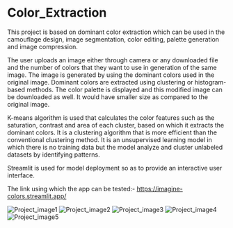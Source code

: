 # Color_Extraction
This project is based on dominant color extraction which can be used in the camouflage design, image segmentation, color editing, palette generation  and image compression.


The user uploads an image either through camera or any downloaded file and the number of colors that they want to use in generation of the same image. The image is generated by using the dominant colors used in the original image. Dominant colors are extracted using clustering or histogram-based methods. The color palette is displayed and this modified image can be downloaded as well. It would have smaller size as compared to the original image.


K-means algorithm is used that calculates the color features such as the saturation, contrast and area of each cluster, based on which it extracts the dominant colors. It is a clustering algorithm that is more efficient than the conventional clustering method. It is an unsupervised learning model in which there is no training data but the model analyze and cluster unlabeled datasets by identifying patterns.


Streamlit is used for model deployment so as to provide an interactive user interface.


The link using which the app can be tested:-
https://imagine-colors.streamlit.app/


![Project_image1](https://github.com/ShrutiGoyal9990/Color_Extraction/assets/121054868/e5274aac-13a5-4e71-8475-247e3296a93d)
![Project_image2](https://github.com/ShrutiGoyal9990/Color_Extraction/assets/121054868/6932a269-3833-40b0-a359-7d1bb726b264)
![Project_image3](https://github.com/ShrutiGoyal9990/Color_Extraction/assets/121054868/0acb5d8f-225b-4341-85a5-b67fac00c70a)
![Project_image4](https://github.com/ShrutiGoyal9990/Color_Extraction/assets/121054868/39e0ab9f-b182-4bf8-b830-4bf504ce6ff0)
![Project_image5](https://github.com/ShrutiGoyal9990/Color_Extraction/assets/121054868/4f7f4215-7c8e-467c-aa92-d68a42bde422)


